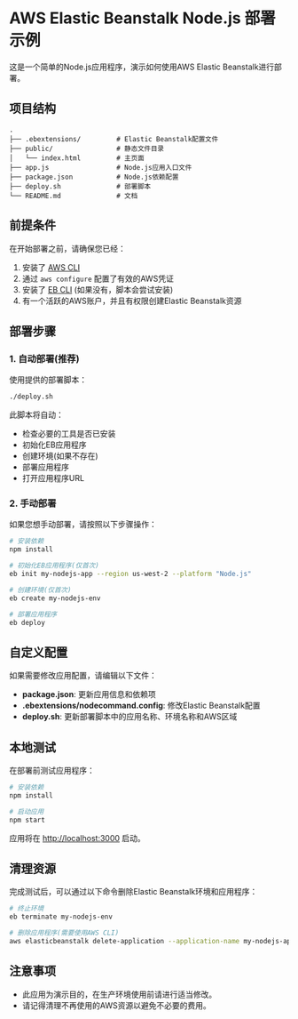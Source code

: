 # AWS Elastic Beanstalk Node.js 部署示例

这是一个简单的Node.js应用程序，演示如何使用AWS Elastic Beanstalk进行部署。

## 项目结构

```
.
├── .ebextensions/         # Elastic Beanstalk配置文件
├── public/                # 静态文件目录
│   └── index.html         # 主页面
├── app.js                 # Node.js应用入口文件
├── package.json           # Node.js依赖配置
├── deploy.sh              # 部署脚本
└── README.md              # 文档
```

## 前提条件

在开始部署之前，请确保您已经：

1. 安装了 [AWS CLI](https://aws.amazon.com/cli/)
2. 通过 `aws configure` 配置了有效的AWS凭证
3. 安装了 [EB CLI](https://docs.aws.amazon.com/elasticbeanstalk/latest/dg/eb-cli3-install.html) (如果没有，脚本会尝试安装)
4. 有一个活跃的AWS账户，并且有权限创建Elastic Beanstalk资源

## 部署步骤

### 1. 自动部署(推荐)

使用提供的部署脚本：

```bash
./deploy.sh
```

此脚本将自动：
- 检查必要的工具是否已安装
- 初始化EB应用程序
- 创建环境(如果不存在)
- 部署应用程序
- 打开应用程序URL

### 2. 手动部署

如果您想手动部署，请按照以下步骤操作：

```bash
# 安装依赖
npm install

# 初始化EB应用程序(仅首次)
eb init my-nodejs-app --region us-west-2 --platform "Node.js"

# 创建环境(仅首次)
eb create my-nodejs-env

# 部署应用程序
eb deploy
```

## 自定义配置

如果需要修改应用配置，请编辑以下文件：

- **package.json**: 更新应用信息和依赖项
- **.ebextensions/nodecommand.config**: 修改Elastic Beanstalk配置
- **deploy.sh**: 更新部署脚本中的应用名称、环境名称和AWS区域

## 本地测试

在部署前测试应用程序：

```bash
# 安装依赖
npm install

# 启动应用
npm start
```

应用将在 [http://localhost:3000](http://localhost:3000) 启动。

## 清理资源

完成测试后，可以通过以下命令删除Elastic Beanstalk环境和应用程序：

```bash
# 终止环境
eb terminate my-nodejs-env

# 删除应用程序(需要使用AWS CLI)
aws elasticbeanstalk delete-application --application-name my-nodejs-app
```

## 注意事项

- 此应用为演示目的，在生产环境使用前请进行适当修改。
- 请记得清理不再使用的AWS资源以避免不必要的费用。
